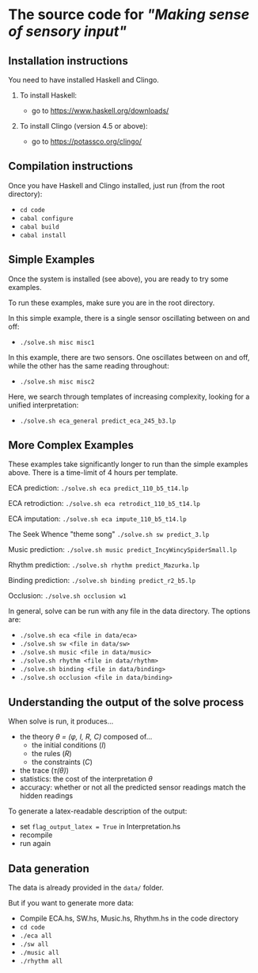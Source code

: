 # The source code for *"Making sense of sensory input"*

## Installation instructions

You need to have installed Haskell and Clingo.

1. To install Haskell:
   * go to https://www.haskell.org/downloads/

2. To install Clingo (version 4.5 or above):
   * go to https://potassco.org/clingo/

## Compilation instructions

Once you have Haskell and Clingo installed, just run (from the root directory):
   * `cd code`
   * `cabal configure`
   * `cabal build`
   * `cabal install`

## Simple Examples

Once the system is installed (see above), you are ready to try some examples.

To run these examples, make sure you are in the root directory.

In this simple example, there is a single sensor oscillating between on and off:
  * `./solve.sh misc misc1`

In this example, there are two sensors. One oscillates between on and off, while the other has the same reading throughout:
  * `./solve.sh misc misc2`

Here, we search through templates of increasing complexity, looking for a unified interpretation:
  * `./solve.sh eca_general predict_eca_245_b3.lp`

## More Complex Examples

These examples take significantly longer to run than the simple examples above. There is a time-limit of 4 hours per template. 

ECA prediction:
`./solve.sh eca predict_110_b5_t14.lp`

ECA retrodiction:
`./solve.sh eca retrodict_110_b5_t14.lp`

ECA imputation:
`./solve.sh eca impute_110_b5_t14.lp`

The Seek Whence "theme song"
`./solve.sh sw predict_3.lp`

Music prediction:
`./solve.sh music predict_IncyWincySpiderSmall.lp`

Rhythm prediction:
`./solve.sh rhythm predict_Mazurka.lp`

Binding prediction:
`./solve.sh binding predict_r2_b5.lp`

Occlusion:
`./solve.sh occlusion w1`

In general, solve can be run with any file in the data directory.
The options are:
  * `./solve.sh eca <file in data/eca>`
  * `./solve.sh sw <file in data/sw>`
  * `./solve.sh music <file in data/music>`
  * `./solve.sh rhythm <file in data/rhythm>`
  * `./solve.sh binding <file in data/binding>`
  * `./solve.sh occlusion <file in data/binding>`

## Understanding the output of the solve process

When solve is run, it produces...
* the theory *θ = (φ, I, R, C)* composed of...
    * the initial conditions (*I*)
    * the rules (*R*)
    * the constraints (*C*)
* the trace (*τ(θ)*)
* statistics: the cost of the interpretation *θ*
* accuracy: whether or not all the predicted sensor readings match the hidden readings

To generate a latex-readable description of the output:
  * set `flag_output_latex = True` in Interpretation.hs
  * recompile
  * run again

## Data generation

The data is already provided in the `data/` folder.

But if you want to generate more data:
  * Compile ECA.hs, SW.hs, Music.hs, Rhythm.hs in the code directory
  * `cd code`
  * `./eca all`
  * `./sw all`
  * `./music all`
  * `./rhythm all`



